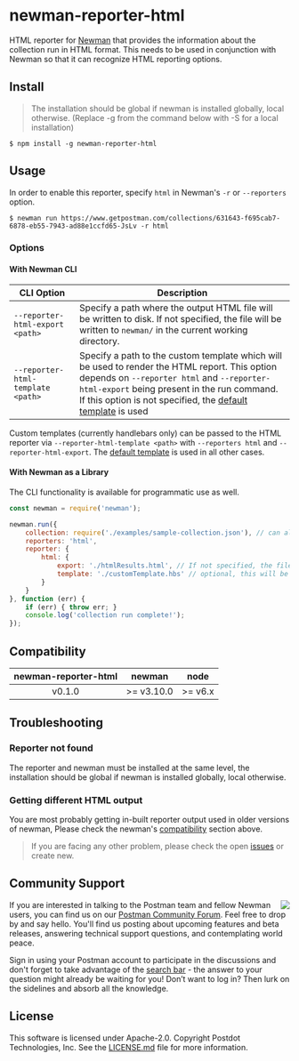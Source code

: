 # newman-reporter-html
HTML reporter for [Newman](https://github.com/postmanlabs/newman) that provides the information about the collection run in HTML format.
This needs to be used in conjunction with Newman so that it can recognize HTML reporting options.

## Install
> The installation should be global if newman is installed globally, local otherwise. (Replace -g from the command below with -S for a local installation)

```console
$ npm install -g newman-reporter-html
```

## Usage
In order to enable this reporter, specify `html` in Newman's `-r` or `--reporters` option.

```console
$ newman run https://www.getpostman.com/collections/631643-f695cab7-6878-eb55-7943-ad88e1ccfd65-JsLv -r html
```

### Options

#### With Newman CLI

| CLI Option  | Description       |
|-------------|-------------------|
| `--reporter-html-export <path>` | Specify a path where the output HTML file will be written to disk. If not specified, the file will be written to `newman/` in the current working directory. |
| `--reporter-html-template <path>` | Specify a path to the custom template which will be used to render the HTML report. This option depends on `--reporter html` and `--reporter-html-export` being present in the run command. If this option is not specified, the [default template](https://github.com/postmanlabs/newman-reporter-html/blob/develop/lib/template-default.hbs) is used |

Custom templates (currently handlebars only) can be passed to the HTML reporter via `--reporter-html-template <path>` with `--reporters html` and `--reporter-html-export`.
The [default template](https://github.com/postmanlabs/newman-reporter-html/blob/develop/lib/template-default.hbs) is used in all other cases.

#### With Newman as a Library
The CLI functionality is available for programmatic use as well.

```javascript
const newman = require('newman');

newman.run({
    collection: require('./examples/sample-collection.json'), // can also provide a URL or path to a local JSON file.
    reporters: 'html',
    reporter: {
        html: {
            export: './htmlResults.html', // If not specified, the file will be written to `newman/` in the current working directory.
            template: './customTemplate.hbs' // optional, this will be picked up relative to the directory that Newman runs in.
        }
    }
}, function (err) {
	if (err) { throw err; }
    console.log('collection run complete!');
});
```

## Compatibility

| **newman-reporter-html** | **newman** | **node** |
|:------------------------:|:----------:|:--------:|
|          v0.1.0          | >= v3.10.0 | >= v6.x  |

## Troubleshooting

### Reporter not found
The reporter and newman must be installed at the same level, the installation should be global if newman is installed globally, local otherwise.

### Getting different HTML output
You are most probably getting in-built reporter output used in older versions of newman, Please check the newman's [compatibility](#compatibility) section above.

> If you are facing any other problem, please check the open [issues](https://github.com/postmanlabs/newman-reporter-html/issues) or create new.


## Community Support

<img src="https://avatars1.githubusercontent.com/u/3220138?v=3&s=120" align="right" />
If you are interested in talking to the Postman team and fellow Newman users, you can find us on our <a href="https://community.getpostman.com">Postman Community Forum</a>. Feel free to drop by and say hello. You'll find us posting about upcoming features and beta releases, answering technical support questions, and contemplating world peace.

Sign in using your Postman account to participate in the discussions and don't forget to take advantage of the <a href="https://community.getpostman.com/search?q=newman">search bar</a> - the answer to your question might already be waiting for you! Don’t want to log in? Then lurk on the sidelines and absorb all the knowledge.


## License
This software is licensed under Apache-2.0. Copyright Postdot Technologies, Inc. See the [LICENSE.md](LICENSE.md) file for more information.
